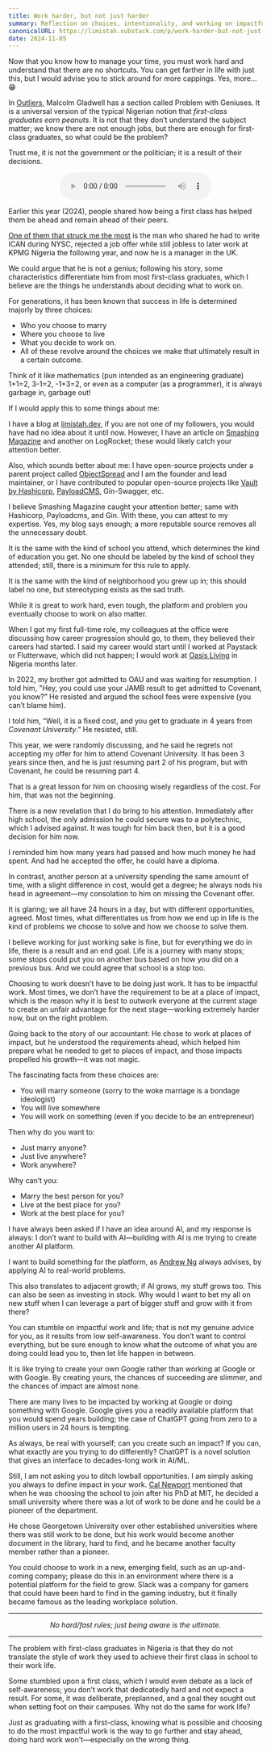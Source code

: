 ```yaml
---
title: Work harder, but not just harder
summary: Reflection on choices, intentionality, and working on impactful problems.
canonicalURL: https://limistah.substack.com/p/work-harder-but-not-just-harder
date: 2024-11-05
---
```


Now that you know how to manage your time, you must work hard and understand that there are no shortcuts. You can get farther in life with just this, but I would advise you to stick around for more cappings. Yes, more… 😁


In [Outliers](https://www.amazon.com/Outliers-Story-Success-Malcolm-Gladwell/dp/0316017930), Malcolm Gladwell has a section called Problem with Geniuses. It is a universal version of the typical Nigerian notion that _first-class graduates earn peanuts_. It is not that they don’t understand the subject matter; we know there are not enough jobs, but there are enough for first-class graduates, so what could be the problem?

Trust me, it is not the government or the politician; it is a result of their decisions.
<center>
<audio controls>
  <source src="https://substackcdn.com/video_upload/post/151127062/bb3e649d-7d81-4f41-86ae-d6e09c3f48b4/transcoded.mp3?post_id=151127062&relation=embed&Expires=1756811188&Key-Pair-Id=APKAIVDA3NPSMPSPESQQ&Signature=bvNkemuTFa4SeKCY18WyqFkSWTT-ZTYuXZAP4X~ijJVddCAZvy6QMwex3NnzYv~dg-iiS8iPJ0wK3TeuqxsQ39a-EfhfEVuCdLiPzOKEsDIA~AxGKwk8nwef8kp6PGBiw7psRU887Ewhd-s7quI3McfBdySe4JEXScRNY-qC59p6l9RTyuMogU1LeCFvh1ViElhwLZjBxnpnbjmPFxB7GJDySMrRj6uWfBEEeN3Lt6OHH5af40usPoCqqIvyex~1L-gLpoIv6NSXnVkDnrmk5PODEZMocGPV6lhJgpUW3OAiaENzpxossWOBlyUDwOvyBbwvWgaL09gMs~LOueka-A__" type="audio/mpeg">
  Your browser does not support the audio element.
</audio>
</center>

Earlier this year (2024), people shared how being a first class has helped them be ahead and remain ahead of their peers.

[One of them that struck me the most](https://www.zikoko.com/life/from-bariga-to-canary-wharf-idris-ayinde-talks-about-his-journey/) is the man who shared he had to write ICAN during NYSC, rejected a job offer while still jobless to later work at KPMG Nigeria the following year, and now he is a manager in the UK.

We could argue that he is not a genius; following his story, some characteristics differentiate him from most first-class graduates, which I believe are the things he understands about deciding what to work on.

For generations, it has been known that success in life is determined majorly by three choices:

- Who you choose to marry
- Where you choose to live
- What you decide to work on.
- All of these revolve around the choices we make that ultimately result in a certain outcome.

Think of it like mathematics (pun intended as an engineering graduate) 1+1=2, 3-1=2, -1+3=2, or even as a computer (as a programmer), it is always garbage in, garbage out!

If I would apply this to some things about me:

I have a blog at [limistah.dev](/), if you are not one of my followers, you would have had no idea about it until now. However, I have an article on [Smashing Magazine](https://www.smashingmagazine.com/) and another on LogRocket; these would likely catch your attention better.

Also, which sounds better about me: I have open-source projects under a parent project called [ObjectSpread](https://objectspread.com/) and I am the founder and lead maintainer, or I have contributed to popular open-source projects like [Vault by Hashicorp](https://www.vaultproject.io/), [PayloadCMS](https://github.com/payloadcms/payload), Gin-Swagger, etc.

I believe Smashing Magazine caught your attention better; same with Hashicorp, Payloadcms, and Gin. With these, you can attest to my expertise. Yes, my blog says enough; a more reputable source removes all the unnecessary doubt.

It is the same with the kind of school you attend, which determines the kind of education you get. No one should be labeled by the kind of school they attended; still, there is a minimum for this rule to apply.

It is the same with the kind of neighborhood you grew up in; this should label no one, but stereotyping exists as the sad truth.

While it is great to work hard, even tough, the platform and problem you eventually choose to work on also matter.

When I got my first full-time role, my colleagues at the office were discussing how career progression should go, to them, they believed their careers had started. I said my career would start until I worked at Paystack or Flutterwave, which did not happen; I would work at [Oasis Living](https://oasis-living.com/) in Nigeria months later.

In 2022, my brother got admitted to OAU and was waiting for resumption. I told him, "Hey, you could use your JAMB result to get admitted to Covenant, you know?” He resisted and argued the school fees were expensive (you can’t blame him).

I told him, “Well, it is a fixed cost, and you get to graduate in 4 years from _Covenant University_.” He resisted, still.

This year, we were randomly discussing, and he said he regrets not accepting my offer for him to attend Covenant University. It has been 3 years since then, and he is just resuming part 2 of his program, but with Covenant, he could be resuming part 4.

That is a great lesson for him on choosing wisely regardless of the cost. For him, that was not the beginning.

There is a new revelation that I do bring to his attention. Immediately after high school, the only admission he could secure was to a polytechnic, which I advised against. It was tough for him back then, but it is a good decision for him now.

I reminded him how many years had passed and how much money he had spent. And had he accepted the offer, he could have a diploma.

In contrast, another person at a university spending the same amount of time, with a slight difference in cost, would get a degree; he always nods his head in agreement—my consolation to him on missing the Covenant offer.

It is glaring; we all have 24 hours in a day, but with different opportunities, agreed. Most times, what differentiates us from how we end up in life is the kind of problems we choose to solve and how we choose to solve them.

I believe working for just working sake is fine, but for everything we do in life, there is a result and an end goal. Life is a journey with many stops; some stops could put you on another bus based on how you did on a previous bus. And we could agree that school is a stop too.

Choosing to work doesn’t have to be doing just work. It has to be impactful work. Most times, we don’t have the requirement to be at a place of impact, which is the reason why it is best to outwork everyone at the current stage to create an unfair advantage for the next stage—working extremely harder now, but on the right problem.

Going back to the story of our accountant: He chose to work at places of impact, but he understood the requirements ahead, which helped him prepare what he needed to get to places of impact, and those impacts propelled his growth—it was not magic.

The fascinating facts from these choices are:

- You will marry someone (sorry to the woke marriage is a bondage ideologist)
- You will live somewhere
- You will work on something (even if you decide to be an entrepreneur)

Then why do you want to:

- Just marry anyone?
- Just live anywhere?
- Work anywhere?

Why can’t you:

- Marry the best person for you?
- Live at the best place for you?
- Work at the best place for you?

I have always been asked if I have an idea around AI, and my response is always: I don’t want to build with AI—building with AI is me trying to create another AI platform.

I want to build something for the platform, as [Andrew Ng](https://www.andrewng.org/) always advises, by applying AI to real-world problems.

This also translates to adjacent growth; if AI grows, my stuff grows too. This can also be seen as investing in stock. Why would I want to bet my all on new stuff when I can leverage a part of bigger stuff and grow with it from there?

You can stumble on impactful work and life; that is not my genuine advice for you, as it results from low self-awareness. You don’t want to control everything, but be sure enough to know what the outcome of what you are doing could lead you to, then let life happen in between.

It is like trying to create your own Google rather than working at Google or with Google. By creating yours, the chances of succeeding are slimmer, and the chances of impact are almost none.

There are many lives to be impacted by working at Google or doing something with Google. Google gives you a readily available platform that you would spend years building; the case of ChatGPT going from zero to a million users in 24 hours is tempting.

As always, be real with yourself; can you create such an impact? If you can, what exactly are you trying to do differently? ChatGPT is a novel solution that gives an interface to decades-long work in AI/ML.

Still, I am not asking you to ditch lowball opportunities. I am simply asking you always to define impact in your work. [Cal Newport](https://calnewport.com) mentioned that when he was choosing the school to join after his PhD at MIT, he decided a small university where there was a lot of work to be done and he could be a pioneer of the department.

He chose Georgetown University over other established universities where there was still work to be done, but his work would become another document in the library, hard to find, and he became another faculty member rather than a pioneer.

You could choose to work in a new, emerging field, such as an up-and-coming company; please do this in an environment where there is a potential platform for the field to grow. Slack was a company for gamers that could have been hard to find in the gaming industry, but it finally became famous as the leading workplace solution.

---

<center><em>No hard/fast rules; just being aware is the ultimate.</em></center>

---

The problem with first-class graduates in Nigeria is that they do not translate the style of work they used to achieve their first class in school to their work life.

Some stumbled upon a first class, which I would even debate as a lack of self-awareness; you don’t work that dedicatedly hard and not expect a result. For some, it was deliberate, preplanned, and a goal they sought out when setting foot on their campuses. Why not do the same for work life?

Just as graduating with a first-class, knowing what is possible and choosing to do the most impactful work is the way to go further and stay ahead, doing hard work won't—especially on the wrong thing.